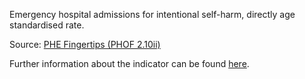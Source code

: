 Emergency hospital admissions for intentional self-harm, directly age standardised rate.

Source: [PHE Fingertips (PHOF 2.10ii)](https://fingertips.phe.org.uk/profile/public-health-outcomes-framework)

Further information about the indicator can be found [here](https://fingertips.phe.org.uk/search/21001).

